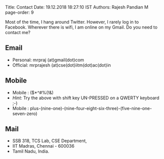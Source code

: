 Title: Contact
Date: 19.12.2018 18:27:10 IST
Authors: Rajesh Pandian M
page-order: 9

Most of the time, I hang around Twitter.
However, I rarely log in to Facebook.
Wherever there is wifi, I am online on my Gmail.
Do you need to contact me?

## Email

- Personal: mrpraj (at)gmail(dot)com
- Official:  mrprajesh (at)cse(dot)iitm(dot)ac(dot)in

## Mobile

- Mobile : ($*^#%(!&)
- _Hint:_ Try the above with shift key UN-PRESSED on a QWERTY keyboard ;-)
- Mobile : plus-(nine-one)-(nine-four-eight-six-three)-(five-nine-one-seven-zero)

## Mail

- SSB 318, TCS Lab, CSE Department,
- IIT Madras, Chennai - 600036
- Tamil Nadu, India.
